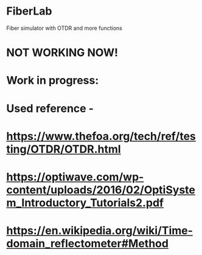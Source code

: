 # FiberLab
Fiber simulator with OTDR and more functions
# NOT WORKING NOW!
# Work in progress:
# Used reference - 
# https://www.thefoa.org/tech/ref/testing/OTDR/OTDR.html
# https://optiwave.com/wp-content/uploads/2016/02/OptiSystem_Introductory_Tutorials2.pdf
# https://en.wikipedia.org/wiki/Time-domain_reflectometer#Method
